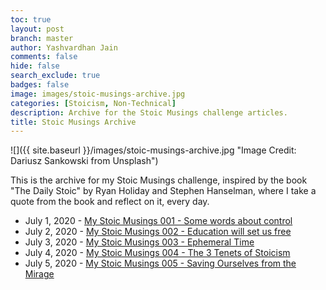 ```yaml
---
toc: true
layout: post
branch: master
author: Yashvardhan Jain
comments: false
hide: false
search_exclude: true
badges: false
image: images/stoic-musings-archive.jpg
categories: [Stoicism, Non-Technical]
description: Archive for the Stoic Musings challenge articles.
title: Stoic Musings Archive
---
```

![]({{ site.baseurl }}/images/stoic-musings-archive.jpg "Image Credit: Dariusz Sankowski from Unsplash")

This is the archive for my Stoic Musings challenge, inspired by the book "The Daily Stoic" by Ryan Holiday and Stephen Hanselman, where I take a quote from the book and reflect on it, every day.

- July 1, 2020 - [My Stoic Musings 001 - Some words about control](https://medium.com/@jyash/my-stoic-musings-001-some-words-about-control-c7b48e45017e)
- July 2, 2020 - [My Stoic Musings 002 - Education will set us free](https://medium.com/@jyash/my-stoic-musings-002-education-will-set-us-free-2f8207c8b2eb)
- July 3, 2020 - [My Stoic Musings 003 - Ephemeral Time](https://medium.com/@jyash/my-stoic-musings-003-ephemeral-time-290f64d26141)
- July 4, 2020 - [My Stoic Musings 004 - The 3 Tenets of Stoicism](https://medium.com/@jyash/the-3-tenets-of-stoicism-my-stoic-musings-004-e28a8cd07a0b)
- July 5, 2020 - [My Stoic Musings 005 - Saving Ourselves from the Mirage](https://medium.com/@jyash/saving-ourselves-from-the-mirage-my-stoic-musings-005-279d30f928c9)
